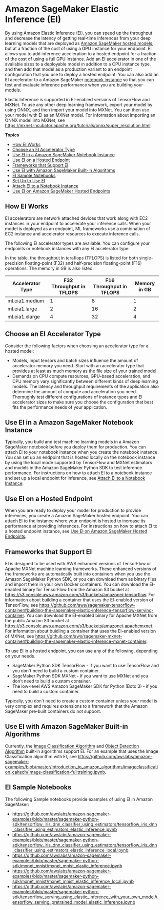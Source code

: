 # Amazon SageMaker Elastic Inference \(EI\)<a name="ei"></a>

By using Amazon Elastic Inference \(EI\), you can speed up the throughput and decrease the latency of getting real\-time inferences from your deep learning models that are deployed as [Amazon SageMaker hosted models](https://docs.aws.amazon.com/sagemaker/latest/dg/how-it-works-hosting.html), but at a fraction of the cost of using a GPU instance for your endpoint\. EI allows you to add inference acceleration to a hosted endpoint for a fraction of the cost of using a full GPU instance\. Add an EI accelerator in one of the available sizes to a deployable model in addition to a CPU instance type, and then add that model as a production variant to an endpoint configuration that you use to deploy a hosted endpoint\. You can also add an EI accelerator to a Amazon SageMaker [notebook instance](https://docs.aws.amazon.com/sagemaker/latest/dg/nbi.html) so that you can test and evaluate inference performance when you are building your models\. 

Elastic Inference is supported in EI\-enabled versions of TensorFlow and MXNet\. To use any other deep learning framework, export your model by using ONNX, and then import your model into MXNet\. You can then use your model with EI as an MXNet model\. For information about importing an ONNX model into MXNet, see [https://mxnet\.incubator\.apache\.org/tutorials/onnx/super\_resolution\.html](https://mxnet.incubator.apache.org/tutorials/onnx/super_resolution.html)\.

**Topics**
+ [How EI Works](#ei-how-it-works)
+ [Choose an EI Accelerator Type](#ei-choose-type)
+ [Use EI in a Amazon SageMaker Notebook Instance](#ei-intro-notebook)
+ [Use EI on a Hosted Endpoint](#ei-intro-endpoint)
+ [Frameworks that Support EI](#ei-supported-frameworks)
+ [Use EI with Amazon SageMaker Built\-in Algorithms](#ei-built-in)
+ [EI Sample Notebooks](#ei-intro-sample-nb)
+ [Set Up to Use EI](ei-setup.md)
+ [Attach EI to a Notebook Instance](ei-notebook-instance.md)
+ [Use EI on Amazon SageMaker Hosted Endpoints](ei-endpoints.md)

## How EI Works<a name="ei-how-it-works"></a>

EI accelerators are network attached devices that work along with EC2 instances in your endpoint to accelerate your inference calls\. When your model is deployed as an endpoint, ML frameworks use a combination of EC2 instance and accelerator resources to execute inference calls\.

The following EI accelerator types are available\. You can configure your endpoints or notebook instances with any EI accelerator type\.

In the table, the throughput in teraflops \(TFLOPS\) is listed for both single\-precision floating\-point \(F32\) and half\-precision floating\-point \(F16\) operations\. The memory in GB is also listed\.


| Accelerator Type | F32 Throughput in TFLOPS | F16 Throughput in TFLOPS | Memory in GB | 
| --- | --- | --- | --- | 
| ml\.eia1\.medium | 1 | 8 | 1 | 
| ml\.eia1\.large | 2 | 16 | 2 | 
| ml\.eia1\.xlarge | 4 | 32 | 4 | 

## Choose an EI Accelerator Type<a name="ei-choose-type"></a>

Consider the following factors when choosing an accelerator type for a hosted model:
+ Models, input tensors and batch sizes influence the amount of accelerator memory you need\. Start with an accelerator type that provides at least as much memory as the file size of your trained model\.
+ Demands on CPU compute resources, GPU\-based acceleration, and CPU memory vary significantly between different kinds of deep learning models\. The latency and throughput requirements of the application also determine the amount of compute and acceleration you need\. Thoroughly test different configurations of instance types and EI accelerator sizes to make sure you choose the configuration that best fits the performance needs of your application\.

## Use EI in a Amazon SageMaker Notebook Instance<a name="ei-intro-notebook"></a>

Typically, you build and test machine learning models in a Amazon SageMaker notebook before you deploy them for production\. You can attach EI to your notebook instance when you create the notebook instance\. You can set up an endpoint that is hosted locally on the notebook instance by using the local mode supported by TensorFlow and MXNet estimators and models in the Amazon SageMaker Python SDK to test inference performance\. For instructions on how to attach EI to a notebook instance and set up a local endpoint for inference, see [Attach EI to a Notebook Instance](ei-notebook-instance.md)\.

## Use EI on a Hosted Endpoint<a name="ei-intro-endpoint"></a>

When you are ready to deploy your model for production to provide inferences, you create a Amazon SageMaker hosted endpoint\. You can attach EI to the instance where your endpoint is hosted to increase its performance at providing inferences\. For instructions on how to attach EI to a hosted endpoint instance, see [Use EI on Amazon SageMaker Hosted Endpoints](ei-endpoints.md)\.

## Frameworks that Support EI<a name="ei-supported-frameworks"></a>

EI is designed to be used with AWS enhanced versions of TensorFlow or Apache MXNet machine learning frameworks\. These enhanced versions of the frameworks are automatically built into containers when you use the Amazon SageMaker Python SDK, or you can download them as binary files and import them in your own Docker containers\. You can download the EI\-enabled binary for TensorFlow from the Amazon S3 bucket at [ https://s3\.console\.aws\.amazon\.com/s3/buckets/amazonei\-tensorflow](                 https://s3.console.aws.amazon.com/s3/buckets/amazonei-tensorflow)\. For information about building a container that uses the EI\-enabled version of TensorFlow, see [https://github\.com/aws/sagemaker\-tensorflow\-container\#building\-the\-sagemaker\-elastic\-inference\-tensorflow\-serving\-container](https://github.com/aws/sagemaker-tensorflow-container#building-the-sagemaker-elastic-inference-tensorflow-serving-container)\. You can download the EI\-enabled binary for Apache MXNet from the public Amazon S3 bucket at [https://s3\.console\.aws\.amazon\.com/s3/buckets/amazonei\-apachemxnet](https://s3.console.aws.amazon.com/s3/buckets/amazonei-apachemxnet)\. For information about buidling a container that uses the EI\-enabled version of MXNet, see [https://github\.com/aws/sagemaker\-mxnet\-container\#building\-the\-sagemaker\-elastic\-inference\-mxnet\-container](https://github.com/aws/sagemaker-mxnet-container#building-the-sagemaker-elastic-inference-mxnet-container)\.

To use EI in a hosted endpoint, you can use any of the following, depending on your needs\.
+ SageMaker Python SDK TensorFlow \- if you want to use TensorFlow and you don't need to build a custom container\.
+ SageMaker Python SDK MXNet \- if you want to use MXNet and you don't need to build a custom container\.
+ The low\-level AWS Amazon SageMaker SDK for Python \(Boto 3\) \- if you need to build a custom container\.

Typically, you don't need to create a custom container unless your model is very complex and requires extensions to a framework that the Amazon SageMaker pre\-built containers do not support\.

## Use EI with Amazon SageMaker Built\-in Algorithms<a name="ei-built-in"></a>

Currently, the [Image Classification Algorithm](image-classification.md) and [Object Detection Algorithm](object-detection.md) built\-in algorithms support EI\. For an example that uses the Image Classification algorithm with EI, see [https://github\.com/awslabs/amazon\-sagemaker\-examples/blob/master/introduction\_to\_amazon\_algorithms/imageclassification\_caltech/Image\-classification\-fulltraining\.ipynb](https://github.com/awslabs/amazon-sagemaker-examples/blob/master/introduction_to_amazon_algorithms/imageclassification_caltech/Image-classification-fulltraining.ipynb)\.

## EI Sample Notebooks<a name="ei-intro-sample-nb"></a>

The following Sample notebooks provide examples of using EI in Amazon SageMaker:
+ [https://github\.com/awslabs/amazon\-sagemaker\-examples/blob/master/sagemaker\-python\-sdk/tensorflow\_iris\_dnn\_classifier\_using\_estimators/tensorflow\_iris\_dnn\_classifier\_using\_estimators\_elastic\_inference\.ipynb ](https://github.com/awslabs/amazon-sagemaker-examples/blob/master/sagemaker-python-sdk/tensorflow_iris_dnn_classifier_using_estimators/tensorflow_iris_dnn_classifier_using_estimators_elastic_inference.ipynb) 
+  [https://github\.com/awslabs/amazon\-sagemaker\-examples/blob/master/sagemaker\-python\-sdk/tensorflow\_iris\_dnn\_classifier\_using\_estimators/tensorflow\_iris\_dnn\_classifier\_using\_estimators\_elastic\_inference\_local\.ipynb ](https://github.com/awslabs/amazon-sagemaker-examples/blob/master/sagemaker-python-sdk/tensorflow_iris_dnn_classifier_using_estimators/tensorflow_iris_dnn_classifier_using_estimators_elastic_inference_local.ipynb) 
+ [https://github\.com/awslabs/amazon\-sagemaker\-examples/blob/master/sagemaker\-python\-sdk/mxnet\_mnist/mxnet\_mnist\_elastic\_inference\.ipynb ](https://github.com/awslabs/amazon-sagemaker-examples/blob/master/sagemaker-python-sdk/mxnet_mnist/mxnet_mnist_elastic_inference.ipynb)
+ [https://github\.com/awslabs/amazon\-sagemaker\-examples/blob/master/sagemaker\-python\-sdk/mxnet\_mnist/mxnet\_mnist\_elastic\_inference\_local\.ipynb ](https://github.com/awslabs/amazon-sagemaker-examples/blob/master/sagemaker-python-sdk/mxnet_mnist/mxnet_mnist_elastic_inference_local.ipynb) 
+ [https://github\.com/awslabs/amazon\-sagemaker\-examples/blob/master/sagemaker\-python\-sdk/tensorflow\_serving\_using\_elastic\_inference\_with\_your\_own\_model/tensorflow\_serving\_pretrained\_model\_elastic\_inference\.ipynb](https://github.com/awslabs/amazon-sagemaker-examples/blob/master/sagemaker-python-sdk/tensorflow_serving_using_elastic_inference_with_your_own_model/tensorflow_serving_pretrained_model_elastic_inference.ipynb)